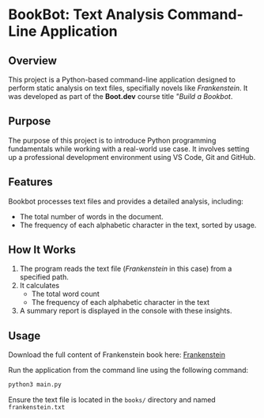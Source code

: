 # BookBot: Text Analysis Command-Line Application
## Overview
This project is a Python-based command-line application designed to perform static analysis on text files, specifially novels like *Frankenstein*. It was developed as part of the **Boot.dev** course title *"Build a Bookbot*.

## Purpose
The purpose of this project is to introduce Python programming fundamentals while working with a real-world use case. It involves setting up a professional development environment using VS Code, Git and GitHub.

## Features 
Bookbot processes text files and provides a detailed analysis, including:
- The total number of words in the document.
- The frequency of each alphabetic character in the text, sorted by usage.

## How It Works
1. The program reads the text file (*Frankenstein* in this case) from a specified path.
2. It calculates
    - The total word count
    - The frequency of each alphabetic character in the text
3. A summary report is displayed in the console with these insights.

## Usage
Download the full content of Frankenstein book here: [Frankenstein](https://raw.githubusercontent.com/asweigart/codebreaker/master/frankenstein.txt)

Run the application from the command line using the following command:
```bash
python3 main.py
```

Ensure the text file is located in the `books/` directory and named `frankenstein.txt`

